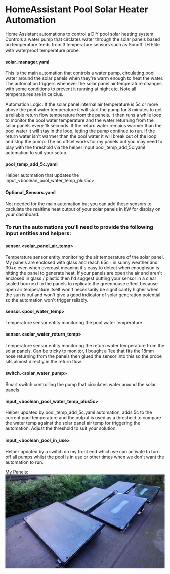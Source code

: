 # HomeAssistant Pool Solar Heater Automation
Home Assistant automations to control a DIY pool solar heating system. Controls a water pump that circlates water through the solar panels based on temperature feeds from 3 temperature sensors such as Sonoff TH Elite with waterproof temperature probe.

#### **solar_manager.yaml** 
This is the main automation that controls a water pump, circulating pool water around the solar panels when they're warm enough to heat the water. The automation triggers whenever the solar panel air temperature changes with some conditions to prevent it running at night etc. Note all temperatures are in celcius.

Automation Logic: If the solar panel internal air temperature is 5c or more above the pool water temperature it will start the pump for 8 minutes to get a reliable return flow temperature from the panels. It then runs a while loop to monitor the pool water temperature and the water returning from the solar panels every 15 seconds. If the return water remains warmer than the pool water it will stay in the loop, letting the pump continue to run. If the return water isn't warmer than the pool water it will break out of the loop and stop the pump. The 5c offset works for my panels but you may need to play with the threshold via the helper input pool_temp_add_5c.yaml automation to suit your setup.

#### **pool_temp_add_5c.yaml**
Helper automation that updates the input_<boolean_pool_water_temp_plus5c>

#### **Optional_Sensors.yaml**
Not needed for the main automation but you can add these sensors to caclulate the realtime heat output of your solar panels in kW for display on your dashboard.



### **To run the automations you'll need to provide the following input entities and helpers:**

#### **sensor.<solar_panel_air_temp>**
Temperature sensor entity monitoring the air temperature of the solar panel. My panels are enclosed with glass and reach 65c+ in sunny weather and 30+c even when overcast meaning it's easy to detect when enoughsun is hitting the panel to generate heat. If your panels are open the air and aren't enclosed in glass / plastic then I'd suggest putting your sensor in a clear sealed box next to the panels to replicate the greenhouse effect because open air temperature itself won't necessarily be significantly higher when the sun is out and won't give a good indicator of solar generation potential so the automation won't trigger reliably.

#### **sensor.<pool_water_temp>**
Temperature sensor entity monitoring the pool water temperature

#### **sensor.<solar_water_return_temp>**
Temperature sensor entity monitoring the return water temperature from the solar panels. Can be tricky to monitor, I bought a Tee that fits the 18mm hose returning from the panels then glued the sensor into this so the probe sits almost directly in the return flow.

#### **switch.<solar_water_pump>**
Smart switch controlling the pump that circulates water around the solar panels

#### **input_<boolean_pool_water_temp_plus5c>**
Helper updated by pool_temp_add_5c.yaml automation, adds 5c to the current pool temperature and the output is used as a threshold to compare the water temp against the solar panel air temp for triggering the automation. Adjust the threshold to suit your solution.

#### **input_<boolean_pool_in_use>**
Helper updated by a switch on my front end which we can activate to turn off all pumps whilst the pool is in use or other times when we don't want the automation to run.

My Panels:
![alt text](https://github.com/LocobladeHA/HomeAssistant_Pool_Solar_Heater/blob/cacfb90a23c6a951f953364447e5dc6ef1134b21/MySolarPanels.jpg?raw=true "Pool Solar Panels")
